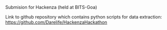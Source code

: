 Submision for Hackenza (held at BITS-Goa)

Link to github repository which contains python scripts for data extraction: https://github.com/Darelife/HackenzaHackathon